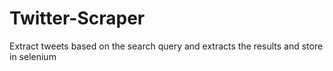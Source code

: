 # Twitter-Scraper
Extract tweets based on the search query and extracts the results and store in selenium
